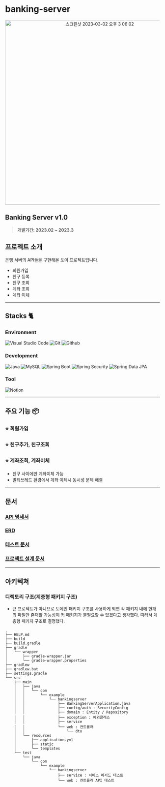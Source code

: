 # banking-server


<div align="center">
<img width="600" alt="스크린샷 2023-03-02 오후 3 06 02" src="https://user-images.githubusercontent.com/62919440/222344883-beba68c3-6e6d-42c7-92bd-762db0aaa323.png">

</div>

## Banking Server v1.0
> **개발기간: 2023.02 ~ 2023.3**

## 프로젝트 소개

은행 서버의 API들을 구현해본 토이 프로젝트입니다.
- 회원가입
- 친구 등록
- 친구 조회
- 계좌 조회
- 계좌 이체

---

## Stacks 🐈

### Environment
![Visual Studio Code](https://img.shields.io/badge/Visual%20Studio%20Code-007ACC?style=for-the-badge&logo=Visual%20Studio%20Code&logoColor=white)
![Git](https://img.shields.io/badge/Git-F05032?style=for-the-badge&logo=Git&logoColor=white)
![Github](https://img.shields.io/badge/GitHub-181717?style=for-the-badge&logo=GitHub&logoColor=white)             

### Development
![Java](https://img.shields.io/badge/java-007396?style=for-the-badge&logo=java&logoColor=white)
![MySQL](https://img.shields.io/badge/mysql-4479A1?style=for-the-badge&logo=mysql&logoColor=white)
![Spring Boot](https://img.shields.io/badge/springboot-6DB33F?style=for-the-badge&logo=springboot&logoColor=white)
![Spring Security](https://img.shields.io/badge/springsecurity-6DB33F?style=for-the-badge&logo=springsecurity&logoColor=white)
![Spring Data JPA](https://img.shields.io/badge/springdatajpa-6DB33F?style=for-the-badge&logo=springdatajpa&logoColor=white)

### Tool
![Notion](https://img.shields.io/badge/Notion-000000?style=for-the-badge&logo=Notion&logoColor=white)

---
## 주요 기능 📦

### ⭐️ 회원가입

### ⭐️ 친구추가, 친구조회

### ⭐️ 계좌조회, 계좌이체
- 친구 사이에만 계좌이체 가능
- 멀티쓰레드 환경에서 계좌 이체시 동시성 문제 해결

---
## 문서

### [API 명세서](https://github.com/ap3334/banking-server/blob/master/docs/api.md)
### [ERD](https://github.com/ap3334/banking-server/blob/master/docs/erd.md)
### [테스트 문서](https://github.com/ap3334/banking-server/blob/master/docs/test.md)
### [프로젝트 설계 문서](https://github.com/ap3334/banking-server/blob/master/docs/project.md)


---
## 아키텍쳐

### 디렉토리 구조(계층형 패키지 구조)
- 큰 프로젝트가 아니므로 도메인 패키지 구조를 사용하게 되면 각 패키지 내에 한개의 파일만 존재할 가능성이 커 패키지가 불필요할 수 있겠다고 생각했다. 따라서 계층형 패키지 구조로 결정했다.

```
.
├── HELP.md
├── build
├── build.gradle
├── gradle
│   └── wrapper
│       ├── gradle-wrapper.jar
│       └── gradle-wrapper.properties
├── gradlew
├── gradlew.bat
├── settings.gradle
└── src
    ├── main
    │   ├── java
    │   │   └── com
    │   │       └── example
    │   │           └── bankingserver
    │   │               ├── BankingServerApplication.java
    │   │               ├── config/auth : SecurityConfig 
    │   │               ├── domain : Entity / Repository
    │   │               ├── exception : 예외클래스
    │   │               ├── service
    │   │               └── web : 컨트롤러
    │   │                   └── dto
    │   └── resources
    │       ├── application.yml
    │       ├── static
    │       └── templates
    └── test
        └── java
            └── com
                └── example
                    └── bankingserver
                        ├── service : 서비스 메서드 테스트
                        └── web : 컨트롤러 API 테스트

```


